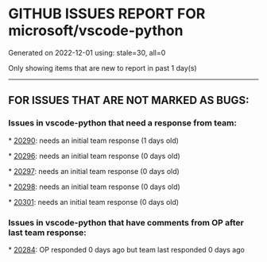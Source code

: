 
# GITHUB ISSUES REPORT FOR microsoft/vscode-python


Generated on 2022-12-01 using: stale=30, all=0


Only showing items that are new to report in past 1 day(s)


---

## FOR ISSUES THAT ARE NOT MARKED AS BUGS:


### Issues in vscode-python that need a response from team:


\* [20290](https://github.com/microsoft/vscode-python/issues/20290 "Adding markers (@mark.asyncio) make discovery fails"): needs an initial team response (1 days old)

\* [20296](https://github.com/microsoft/vscode-python/issues/20296 "Restarting Extension Hub too Many Times"): needs an initial team response (0 days old)

\* [20297](https://github.com/microsoft/vscode-python/issues/20297 "&quot;Create environment&quot; error message isn't helpful"): needs an initial team response (0 days old)

\* [20298](https://github.com/microsoft/vscode-python/issues/20298 "Opening terminal in a k8s pod attempts to activate venv if named k8s"): needs an initial team response (0 days old)

\* [20301](https://github.com/microsoft/vscode-python/issues/20301 "IntelliSense marking issues that do not exist"): needs an initial team response (0 days old)

### Issues in vscode-python that have comments from OP after last team response:


\* [20284](https://github.com/microsoft/vscode-python/issues/20284 "Weird console popups"): OP responded 0 days ago but team last responded 0 days ago
